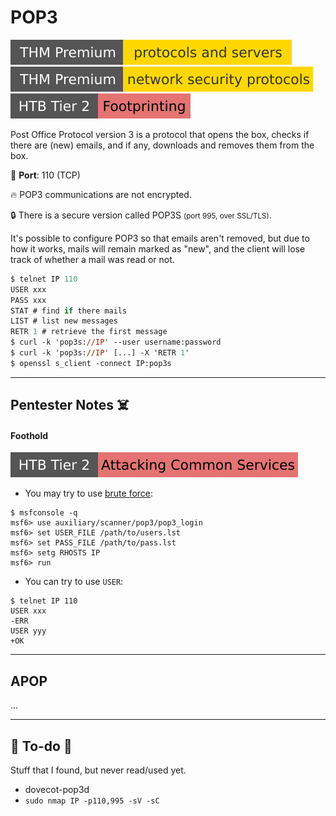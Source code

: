 # POP3

[![protocolsandservers](../../../cybersecurity/_badges/thmp/protocolsandservers.svg)](https://tryhackme.com/room/protocolsandservers)
[![networksecurityprotocols](../../../cybersecurity/_badges/thmp/networksecurityprotocols.svg)](https://tryhackme.com/room/networksecurityprotocols)
[![footprinting](../../../cybersecurity/_badges/htb/footprinting.svg)](https://academy.hackthebox.com/course/preview/footprinting)

<div class="row row-cols-lg-2"><div>

Post Office Protocol version 3 is a protocol that opens the box, checks if there are (new) emails, and if any, downloads and removes them from the box.

🐊️ **Port**: 110 (TCP)

🔥 POP3 communications are not encrypted.

🔒 There is a secure version called POP3S <small>(port 995, over SSL/TLS)</small>.

It's possible to configure POP3 so that emails aren't removed, but due to how it works, mails will remain marked as "new", and the client will lose track of whether a mail was read or not.
</div><div>

```ps
$ telnet IP 110
USER xxx
PASS xxx
STAT # find if there mails
LIST # list new messages
RETR 1 # retrieve the first message
$ curl -k 'pop3s://IP' --user username:password
$ curl -k 'pop3s://IP' [...] -X 'RETR 1'
$ openssl s_client -connect IP:pop3s
```
</div></div>

<hr class="sep-both">

## Pentester Notes ☠️

<div class="row row-cols-lg-2"><div>

#### Foothold

[![attacking_common_services](../../../cybersecurity/_badges/htb/attacking_common_services.svg)](https://academy.hackthebox.com/course/preview/attacking-common-services)

* You may try to use [brute force](/cybersecurity/red-team/s2.discovery/techniques/network/auth.md):

```shell!
$ msfconsole -q
msf6> use auxiliary/scanner/pop3/pop3_login
msf6> set USER_FILE /path/to/users.lst
msf6> set PASS_FILE /path/to/pass.lst
msf6> setg RHOSTS IP
msf6> run
```

* You can try to use `USER`:

```shell!
$ telnet IP 110
USER xxx
-ERR
USER yyy
+OK
```
</div><div>
</div></div>

<hr class="sep-both">

## APOP

<div class="row row-cols-lg-2"><div>

...
</div><div>
</div></div>

<hr class="sep-both">

## 👻 To-do 👻

Stuff that I found, but never read/used yet.

<div class="row row-cols-lg-2"><div>

* dovecot-pop3d
* `sudo nmap IP -p110,995 -sV -sC`
</div><div>
</div></div>